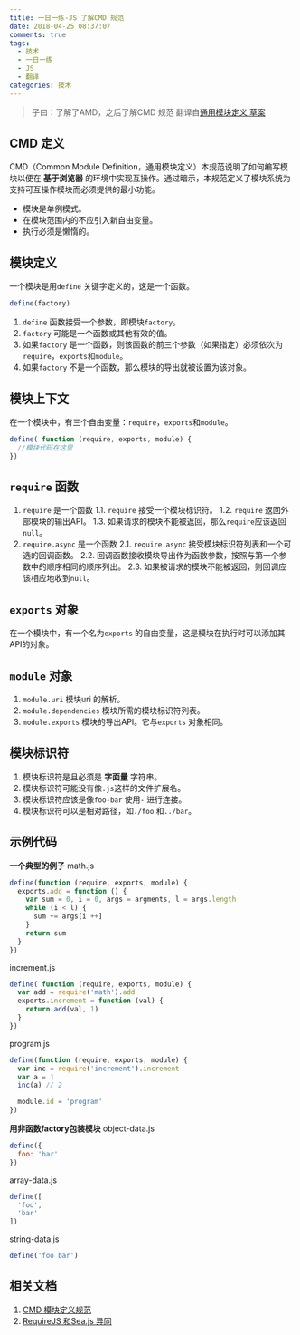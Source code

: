 ```yaml
---
title: 一日一练-JS 了解CMD 规范
date: 2018-04-25 08:37:07
comments: true
tags:
  - 技术
  - 一日一练
  - JS
  - 翻译
categories: 技术
---
```


> 子曰：了解了AMD，之后了解CMD 规范
> 翻译自[通用模块定义 草案](https://github.com/cmdjs/specification/blob/master/draft/module.md)

## CMD 定义
CMD（Common Module Definition，通用模块定义）本规范说明了如何编写模块以便在 **基于浏览器** 的环境中实现互操作。通过暗示，本规范定义了模块系统为支持可互操作模块而必须提供的最小功能。

* 模块是单例模式。
* 在模块范围内的不应引入新自由变量。
* 执行必须是懒惰的。

## 模块定义
一个模块是用`define` 关键字定义的，这是一个函数。
```js
define(factory)
```
1. `define` 函数接受一个参数，即模块`factory`。
2. `factory` 可能是一个函数或其他有效的值。
3. 如果`factory` 是一个函数，则该函数的前三个参数（如果指定）必须依次为`require`，`exports`和`module`。
4. 如果`factory` 不是一个函数，那么模块的导出就被设置为该对象。

## 模块上下文
在一个模块中，有三个自由变量：`require`，`exports`和`module`。
```js
define( function (require, exports, module) {
  //模块代码在这里
})
```

## `require` 函数
1. `require` 是一个函数
  1.1. `require` 接受一个模块标识符。
  1.2. `require` 返回外部模块的输出API。
  1.3. 如果请求的模块不能被返回，那么`require`应该返回`null`。
2. `require.async` 是一个函数
  2.1. `require.async` 接受模块标识符列表和一个可选的回调函数。
  2.2. 回调函数接收模块导出作为函数参数，按照与第一个参数中的顺序相同的顺序列出。
  2.3. 如果被请求的模块不能被返回，则回调应该相应地收到`null`。

## `exports` 对象
在一个模块中，有一个名为`exports` 的自由变量，这是模块在执行时可以添加其API的对象。

## `module` 对象
1. `module.uri`
  模块uri 的解析。
2. `module.dependencies`
  模块所需的模块标识符列表。
3. `module.exports`
  模块的导出API。它与`exports` 对象相同。

## 模块标识符
1. 模块标识符是且必须是 **字面量** 字符串。
2. 模块标识符可能没有像`.js`这样的文件扩展名。
3. 模块标识符应该是像`foo-bar` 使用`-` 进行连接。
4. 模块标识符可以是相对路径，如`./foo` 和`../bar`。

## 示例代码
**一个典型的例子**
math.js
```js
define(function (require, exports, module) {
  exports.add = function () {
    var sum = 0, i = 0, args = argments, l = args.length
    while (i < l) {
      sum += args[i ++]
    }
    return sum
  }
})
```
increment.js
```js
define( function (require, exports, module) {
  var add = require('math').add
  exports.increment = function (val) {
    return add(val, 1)
  }
})
```
program.js
```js
define(function (require, exports, module) {
  var inc = require('increment').increment
  var a = 1
  inc(a) // 2

  module.id = 'program'
})
```
**用非函数factory包装模块**
object-data.js
```js
define({
  foo: 'bar'
})
```
array-data.js
```js
define([
  'foo',
  'bar'
])
```
string-data.js
```js
define('foo bar')
```

## 相关文档
1. [CMD 模块定义规范](https://github.com/seajs/seajs/issues/242)
2. [RequireJS 和Sea.js 异同](https://github.com/seajs/seajs/issues/277)
